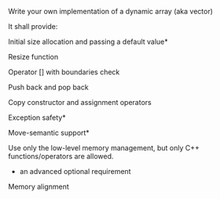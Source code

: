 Write your own implementation of a dynamic array (aka vector)​

It shall provide:​

Initial size allocation and passing a default value*​

Resize function​

Operator [] with boundaries check​

Push back and pop back​

Copy constructor and assignment operators​

Exception safety*​

Move-semantic support*​

Use only the low-level memory management, but only C++ functions/operators are allowed.​

- an advanced optional requirement​

Memory alignment​
